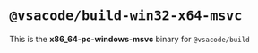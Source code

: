 # `@vsacode/build-win32-x64-msvc`

This is the **x86_64-pc-windows-msvc** binary for `@vsacode/build`
